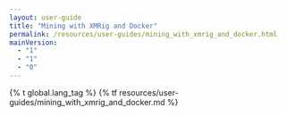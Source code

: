 ```yaml
---
layout: user-guide
title: "Mining with XMRig and Docker"
permalink: /resources/user-guides/mining_with_xmrig_and_docker.html
mainVersion:
  - "1"
  - "1"
  - "0"
---
```

{% t global.lang_tag %}
{% tf resources/user-guides/mining_with_xmrig_and_docker.md %}